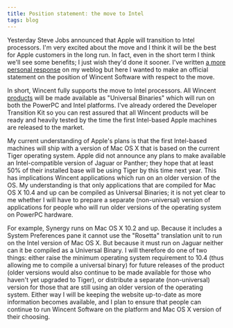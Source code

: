 ```yaml
---
title: Position statement: the move to Intel
tags: blog
---
```


Yesterday Steve Jobs announced that Apple will transition to Intel processors. I'm very excited about the move and I think it will be the best for Apple customers in the long run. In fact, even in the short term I think we'll see some benefits; I just wish they'd done it sooner. I've written [a more personal response](http://wincent.com/a/about/wincent/weblog/archives/2005/06/the_move_to_int.php) on my weblog but here I wanted to make an official statement on the position of Wincent Software with respect to the move.

In short, Wincent fully supports the move to Intel processors. All Wincent [products](http://wincent.com/) will be made available as "Universal Binaries" which will run on both the PowerPC and Intel platforms. I've already ordered the Developer Transition Kit so you can rest assured that all Wincent products will be ready and heavily tested by the time the first Intel-based Apple machines are released to the market.

My current understanding of Apple's plans is that the first Intel-based machines will ship with a version of Mac OS X that is based on the current Tiger operating system. Apple did not announce any plans to make available an Intel-compatible version of Jaguar or Panther; they hope that at least 50% of their installed base will be using Tiger by this time next year. This has implications Wincent applications which run on an older version of the OS. My understanding is that only applications that are compiled for Mac OS X 10.4 and up can be compiled as Universal Binaries; it is not yet clear to me whether I will have to prepare a separate (non-universal) version of applications for people who will run older versions of the operating system on PowerPC hardware.

For example, Synergy runs on Mac OS X 10.2 and up. Because it includes a System Preferences pane it cannot use the "Rosetta" translation unit to run on the Intel version of Mac OS X. But because it must run on Jaguar neither can it be compiled as a Universal Binary. I will therefore do one of two things: either raise the minimum operating system requirement to 10.4 (thus allowing me to compile a universal binary) for future releases of the product (older versions would also continue to be made available for those who haven't yet upgraded to Tiger), or distribute a separate (non-universal) version for those that are still using an older version of the operating system. Either way I will be keeping the website up-to-date as more information becomes available, and I plan to ensure that people can continue to run Wincent Software on the platform and Mac OS X version of their choosing.
